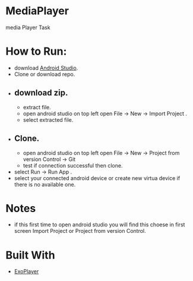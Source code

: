 # MediaPlayer
media Player Task


# How to Run:
* download [Android Studio](https://developer.android.com/studio#downloads).
* Clone or download repo.
* ## download zip.
  * extract file.
  * open android studio on top left open File -> New -> Import Project .
  * select extracted file.
* ## Clone.
  * open android studio on top left open File -> New -> Project from version Control -> Git
  * test if connection successful then clone.
* select Run -> Run App .
* select your connected android device or create new virtua device if there is no available one.
# Notes
* if this first time to open android studio you will find this choese in first screen Import Project or Project from version Control.

# Built With 
* [ExoPlayer](https://developer.android.com/guide/topics/media/exoplayer) 
